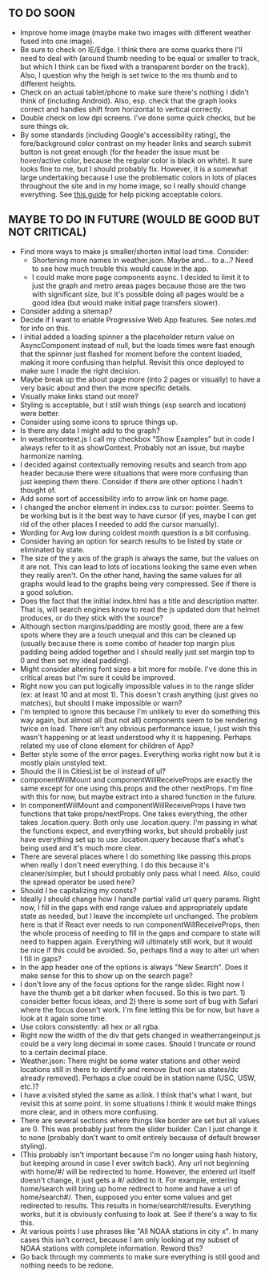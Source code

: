 ## TO DO SOON

- Improve home image (maybe make two images with different weather fused into one image).
- Be sure to check on IE/Edge. I think there are some quarks there I'll need to deal with (around thumb needing to be equal or smaller to track, but which I think can be fixed with a transparent border on the track). Also, I question why the heigh is set twice to the ms thumb and to different heights.
- Check on an actual tablet/phone to make sure there's nothing I didn't think of (including Android). Also, esp. check that the graph looks correct and handles shift from horizontal to vertical correctly.
- Double check on low dpi screens. I've done some quick checks, but be sure things ok.
- By some standards (including Google's accessibility rating), the fore/background color contrast on my header links and search submit button is not great enough (for the header the issue must be hover/active color, because the regular color is black on white). It sure looks fine to me, but I should probably fix. However, it is a somewhat large undertaking because I use the problematic colors in lots of places throughout the site and in my home image, so I really should change everything. See [this guide](https://dequeuniversity.com/rules/axe/2.2/color-contrast) for help picking acceptable colors.


## MAYBE TO DO IN FUTURE (WOULD BE GOOD BUT NOT CRITICAL)

- Find more ways to make js smaller/shorten initial load time. Consider:
  - Shortening more names in weather.json. Maybe and... to a...? Need to see how much trouble this would cause in the app.
  - I could make more page components async. I decided to limit it to just the graph and metro areas pages because those are the two with significant size, but it's possible doing all pages would be a good idea (but would make initial page transfers slower).
- Consider adding a sitemap?
- Decide if I want to enable Progressive Web App features. See notes.md for info on this.
- I initial added a loading spinner a the placeholder return value on AsyncComponent instead of null, but the loads times were fast enough that the spinner just flashed for moment before the content loaded, making it more confusing than helpful. Revisit this once deployed to make sure I made the right decision.
- Maybe break up the about page more (into 2 pages or visually) to have a very basic about and then the more specific details.
- Visually make links stand out more?
- Styling is acceptable, but I still wish things (esp search and location) were better.
- Consider using some icons to spruce things up.
- Is there any data I might add to the graph?
- In weathercontext.js I call my checkbox "Show Examples" but in code I always refer to it as showContext. Probably not an issue, but maybe harmonize naming.
- I decided against contextually removing results and search from app header because there were situations that were more confusing than just keeping them there. Consider if there are other options I hadn't thought of.
- Add some sort of accessibility info to arrow link on home page.
- I changed the anchor element in index.css to cursor: pointer. Seems to be working but is it the best way to have cursor (if yes, maybe I can get rid of the other places I needed to add the cursor manually).
- Wording for Avg low during coldest month question is a bit confusing.
- Consider having an option for search results to be listed by state or eliminated by state.
- The size of the y axis of the graph is always the same, but the values on it are not. This can lead to lots of locations looking the same even when they really aren't. On the other hand, having the same values for all graphs would lead to the graphs being very compressed. See if there is a good solution.
- Does the fact that the initial index.html has a title and description matter. That is, will search engines know to read the js updated dom that helmet produces, or do they stick with the source?
- Although section margins/padding are mostly good, there are a few spots where they are a touch unequal and this can be cleaned up (usually because there is some combo of header top margin plus padding being added together and I should really just set margin top to 0 and then set my ideal padding).
- Might consider altering font sizes a bit more for mobile. I've done this in critical areas but I'm sure it could be improved.
- Right now you can put logically impossible values in to the range slider (ex: at least 10 and at most 1). This doesn't crash anything (just gives no matches), but should I make impossible or warn?
- I'm tempted to ignore this because I'm unlikely to ever do something this way again, but almost all (but not all) components seem to be rendering twice on load. There isn't any obvious performance issue, I just wish this wasn't happening or at least understood why it is happening. Perhaps related my use of clone element for children of App?
- Better style some of the error pages. Everything works right now but it is mostly plain unstyled text.
- Should the li in CitiesList be ol instead of ul?
- componentWillMount and componentWillReceiveProps are exactly the same except for one using this.props and the other nextProps. I'm fine with this for now, but maybe extract into a shared function in the future.
- In componentWillMount and componentWillReceiveProps I have two functions that take props/nextProps. One takes everything, the other takes .location.query. Both only use .location.query. I'm passing in what the functions expect, and everything works, but should probably just have everything set up to use .location.query because that's what's being used and it's much more clear.
- There are several places where I do something like passing this.props when really I don't need everything. I do this because it's cleaner/simpler, but I should probably only pass what I need. Also, could the spread operator be used here?
- Should I be capitalizing my consts?
- Ideally I should change how I handle partial valid url query params. Right now, I fill in the gaps with end range values and appropriately update state as needed, but I leave the incomplete url unchanged. The problem here is that if React ever needs to run componentWillReceiveProps, then the whole process of needing to fill in the gaps and compare to state will need to happen again. Everything will ultimately still work, but it would be nice if this could be avoided. So, perhaps find a way to alter url when I fill in gaps?
- In the app header one of the options is always "New Search". Does it make sense for this to show up on the search page?
- I don't love any of the focus options for the range slider. Right now I have the thumb get a bit darker when focused. So this is two part. 1) consider better focus ideas, and 2) there is some sort of bug with Safari where the focus doesn't work. I'm fine letting this be for now, but have a look at it again some time.
- Use colors consistently: all hex or all rgba.
- Right now the width of the div that gets changed in weatherrangeinput.js could be a very long decimal in some cases. Should I truncate or round to a certain decimal place.
- Weather.json: There might be some water stations and other weird locations still in there to identify and remove (but non us states/dc already removed). Perhaps a clue could be in station name (USC, USW, etc.)?
- I have a:visited styled the same as a:link. I think that's what I want, but revisit this at some point. In some situations I think it would make things more clear, and in others more confusing.
- There are several sections where things like border are set but all values are 0. This was probably just from the slider builder. Can I just change it to none (probably don't want to omit entirely because of default browser styling).
- (This probably isn't important because I'm no longer using hash history, but keeping around in case I ever switch back). Any url not beginning with home/#/ will be redirected to home. However, the entered url itself doesn't change, it just gets a #/ added to it. For example, entering home/search will bring up home redirect to home and have a url of home/search#/. Then, supposed you enter some values and get redirected to results. This results in home/search#/results. Everything works, but it is obviously confusing to look at. See if there's a way to fix this.
- At various points I use phrases like "All NOAA stations in city x". In many cases this isn't correct, because I am only looking at my subset of NOAA stations with complete information. Reword this?
- Go back through my comments to make sure everything is still good and nothing needs to be redone.
